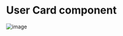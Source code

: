# User Card component

![image](https://github.com/user-attachments/assets/a4bd7818-b51f-4de7-95d0-df9d92f30df7)
